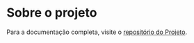 # Sobre o projeto

Para a documentação completa, visite o [repositório do Projeto](https://github.com/fga-eps-mds/2022-1-Squad3).

